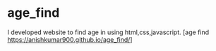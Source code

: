 # age_find
I developed website to find age in using html,css,javascript.
[age find https://anishkumar900.github.io/age_find/]
